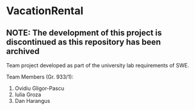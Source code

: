 # VacationRental

## NOTE: The development of this project is discontinued as this repository has been archived

Team project developed as part of the university lab requirements of SWE.

Team Members (Gr. 933/1):
1. Ovidiu Gligor-Pascu
2. Iulia Groza
3. Dan Harangus
